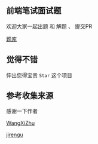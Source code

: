 ## 前端笔试面试题

欢迎大家一起出题 和 解题 、 提交PR

[题库](https://github.com/zanjs/frontend-interview/issues)


## 觉得不错

伸出您得宝贵 `Star` 这个项目


## 参考收集来源

感谢一下作者

[WangXiZhu](https://github.com/WangXiZhu/frontend-interview-question)

[jirengu](https://github.com/jirengu/frontend-interview)


